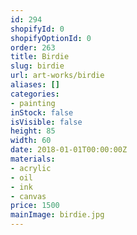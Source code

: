 ```yaml
---
id: 294
shopifyId: 0
shopifyOptionId: 0
order: 263
title: Birdie
slug: birdie
url: art-works/birdie
aliases: []
categories:
- painting
inStock: false
isVisible: false
height: 85
width: 60
date: 2018-01-01T00:00:00Z
materials:
- acrylic
- oil
- ink
- canvas
price: 1500
mainImage: birdie.jpg
---
```

